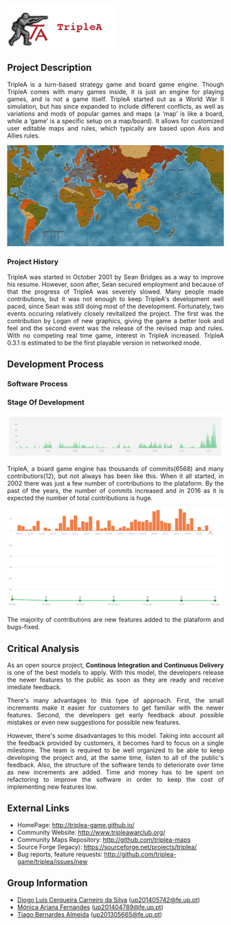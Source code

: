 ![TripleAICon](resources/icon_menu.png)


## Project Description

<p align="justify"> TripleA is a turn-based strategy game and board game engine. Though TripleA comes with many games inside, it
is just an engine for playing games, and is not a game itself. TripleA started out as a World War II simulation, but
has since expanded to include different conflicts, as well as variations and mods of popular games and maps (a
‘map’ is like a board, while a ‘game’ is a specific setup on a map/board). It allows for customized user editable
maps and rules, which typically are based upon Axis and Allies rules.</p>

![Map1](resources/map1.png)

### Project History

<p align="justify"> TripleA was started in October 2001 by Sean Bridges as a way to improve his resume. However, soon after, Sean secured employment
and because of that the progress of TripleA was severely slowed. Many people made contributions, but it was not enough to keep
TripleA's development well paced, since Sean was still doing most of the development. Fortunately, two events occuring relatively
closely revitalized the project. The first was the contribution by Logan of new graphics, giving the game a better look and feel and 
the second event was the release of the revised map and rules. With no competing real time game, interest in TripleA increased.
TripleA 0.3.1 is estimated to be the first playable version in networked mode.</p>

## Development Process

### Software Process

### Stage Of Development

![Commitstomaster](resources/cmaster.png)

<p align="justify"> TripleA, a board game engine has thousands of commits(6568) and many contributiors(12), but not always has been like this.
When it all started, in 2002 there was just a few number of contributions to the plataform. 
By the past of the years, the number of commits increased and in 2016 as it is expected the number of total contributions is huge.</p>

![CommitsImag](resources/Commits.png)
<p align="justify"> The majority of contributions are new features added to the plataform and bugs-fixed.</p>

## Critical Analysis

<p align="justify"> As an open source project, <b> Continous Integration and Continuous Delivery</b> is one of the best models
to apply. With this model, the developers release the newer features to the public as soon as they are 
ready and receive imediate feedback.</p>

<p align="justify"> There's many advantages to this type of approach. First, the small increments make it easier for
customers to get familiar with the newer features. Second, the developers get early feedback about possible mistakes or 
even new suggestions for possible new features.</p>

<p align="justify"> However, there's some disadvantages to this model. Taking into account all the feedback provided by customers,
it becomes hard to focus on a single milestone. The team is required to be well organized to be able to keep developing 
the project and, at the same time, listen to all of the public's feedback. Also, the structure of the software tends to deteriorate 
over time as new increments are added. Time and money has to be spent on refactoring to improve the software in order to keep 
the cost of implementing new features low. </p>

## External Links
* HomePage: http://triplea-game.github.io/
* Community Website: http://www.tripleawarclub.org/
* Community Maps Repository: http://github.com/triplea-maps
* Source Forge (legacy): https://sourceforge.net/projects/triplea/
* Bug reports, feature requests: http://github.com/triplea-game/triplea/issues/new

## Group Information

* [Diogo Luís Cerqueira Carneiro da Silva](https://github.com/pingudiogo) (up201405742@fe.up.pt)<br>
* [Mónica Ariana Fernandes](https://github.com/arianafernandes) (up201404789@fe.up.pt)<br>
* [Tiago Bernardes Almeida](https://github.com/tiagobalm) (up201305665@fe.up.pt)<br>
